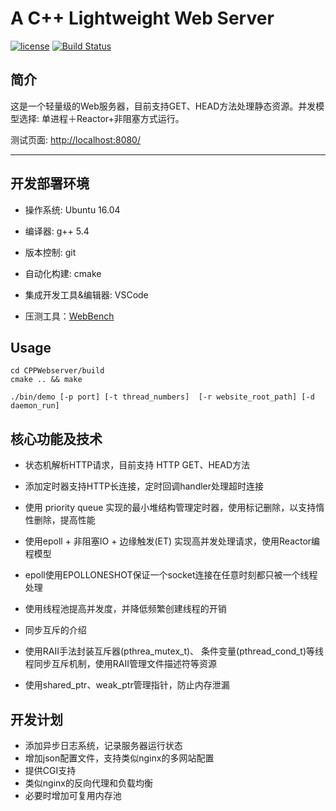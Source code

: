 # A C++ Lightweight Web Server

[![license](https://img.shields.io/github/license/mashape/apistatus.svg)](https://opensource.org/licenses/MIT)
[![Build Status](https://travis-ci.org/MarvinLe/WebServer.svg?branch=master)](https://travis-ci.org/MarvinLe/WebServer)


## 简介

这是一个轻量级的Web服务器，目前支持GET、HEAD方法处理静态资源。并发模型选择: 单进程＋Reactor+非阻塞方式运行。

测试页面: [http://localhost:8080/](http://localhost:8080/)



---

## 开发部署环境

+ 操作系统: Ubuntu 16.04

+ 编译器: g++ 5.4

+ 版本控制: git

+ 自动化构建: cmake

+ 集成开发工具&编辑器: VSCode

+ 压测工具：[WebBench](https://github.com/EZLippi/WebBench)



## Usage

```
cd CPPWebserver/build
cmake .. && make 

./bin/demo [-p port] [-t thread_numbers]  [-r website_root_path] [-d daemon_run]

```

## 核心功能及技术

+ 状态机解析HTTP请求，目前支持 HTTP GET、HEAD方法

+ 添加定时器支持HTTP长连接，定时回调handler处理超时连接

+ 使用 priority queue 实现的最小堆结构管理定时器，使用标记删除，以支持惰性删除，提高性能

+ 使用epoll + 非阻塞IO + 边缘触发(ET) 实现高并发处理请求，使用Reactor编程模型

+ epoll使用EPOLLONESHOT保证一个socket连接在任意时刻都只被一个线程处理

+ 使用线程池提高并发度，并降低频繁创建线程的开销
+ 同步互斥的介绍

+ 使用RAII手法封装互斥器(pthrea_mutex_t)、 条件变量(pthread_cond_t)等线程同步互斥机制，使用RAII管理文件描述符等资源

+ 使用shared_ptr、weak_ptr管理指针，防止内存泄漏

  

## 开发计划
+ 添加异步日志系统，记录服务器运行状态
+ 增加json配置文件，支持类似nginx的多网站配置
+ 提供CGI支持
+ 类似nginx的反向代理和负载均衡
+ 必要时增加可复用内存池
